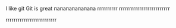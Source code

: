 I like git
Git is great
папапапапапапа
rrrrrrrrrr
rrrrrrrrrrrrrrrrrrrrrrrrr

rrrrrrrrrrrrrrrrrrrrrrrrr

